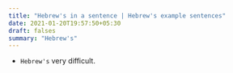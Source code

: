```yaml
---
title: "Hebrew's in a sentence | Hebrew's example sentences"
date: 2021-01-20T19:57:50+05:30
draft: falses
summary: "Hebrew's"
---
```

- `Hebrew's` very difficult.
                 
